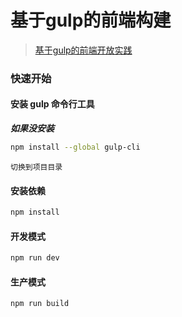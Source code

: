 基于gulp的前端构建
=================

> [基于gulp的前端开放实践](https://www.gulpjs.com.cn/docs/getting-started/quick-start/)


### 快速开始
#### 安装 gulp 命令行工具
***如果没安装***
```bash
npm install --global gulp-cli
```
`切换到项目目录`
#### 安装依赖
```bash
npm install
```

#### 开发模式

```bash
npm run dev
```
#### 生产模式

```bash
npm run build
```
